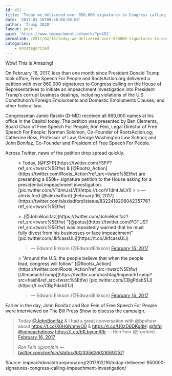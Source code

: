 ```yaml
---
id: 452
title: 'Today we delivered over 850,000 signatures to Congress calling for an impeachment investigation'
date: '2017-02-16T09:58:00-08:00'
author: 'Trump 2020'
layout: post
guid: 'https://www.impeachment.network/?p=452'
permalink: /2017/02/16/today-we-delivered-over-850000-signatures-to-congress-calling-for-an-impeachment-investigation/
categories:
    - Uncategorized
---
```


Wow! This is Amazing!

On February 16, 2017, less than one month since President Donald Trump took office, Free Speech For People and RootsAction.org delivered a petition with over 860,000 signatures to Congress calling on the House of Representatives to initiate an impeachment investigation into President Trump’s corrupt business dealings, including violations of the U.S. Constitution’s Foreign Emoluments and Domestic Emoluments Clauses, and other federal law.

Congressman Jamie Raskin (D-MD) received all 860,000 names at his office in the Capitol today. The petition was presented by Ben Clements, Board Chair of Free Speech For People; Ron Fein, Legal Director of Free Speech For People; Norman Solomon, Co-Founder of RootsAction.og; Catherine Ross, Professor of Law, George Washington Law School; and John Bonifaz, Co-Founder and President of Free Speech For People.

Across Twitter, news of the petition drop spread quickly.

<figure class="wp-block-embed is-type-rich is-provider-twitter wp-block-embed-twitter"><div class="wp-block-embed__wrapper">> Today, [@FSFP](https://twitter.com/FSFP?ref_src=twsrc%5Etfw) &amp; [@Roots\_Action](https://twitter.com/Roots_Action?ref_src=twsrc%5Etfw) are presenting a 850k+ signature petition to the House asking for a presidential impeachment investigation. [pic.twitter.com/V1dmtJsLVI](https://t.co/V1dmtJsLVI)
> 
> — alexis ford (@alexisdford) [February 16, 2017](https://twitter.com/alexisdford/status/832241820604235776?ref_src=twsrc%5Etfw)

<script async="" charset="utf-8" src="https://platform.twitter.com/widgets.js"></script></div></figure><figure class="wp-block-embed is-type-rich is-provider-twitter wp-block-embed-twitter"><div class="wp-block-embed__wrapper">> .[@JohnBonifaz](https://twitter.com/JohnBonifaz?ref_src=twsrc%5Etfw) "[@potus](https://twitter.com/POTUS?ref_src=twsrc%5Etfw) was repeatedly warned that he must fully divest from his businesses or face impeachment" [pic.twitter.com/JkfcassULi](https://t.co/JkfcassULi)
> 
> — Edward Erikson (@EdwardErikson) [February 16, 2017](https://twitter.com/EdwardErikson/status/832241652307783680?ref_src=twsrc%5Etfw)

<script async="" charset="utf-8" src="https://platform.twitter.com/widgets.js"></script></div></figure><figure class="wp-block-embed is-type-rich is-provider-twitter wp-block-embed-twitter"><div class="wp-block-embed__wrapper">> "Around the U.S. the people believe that when the people lead, congress will follow" [@Roots\_Action](https://twitter.com/Roots_Action?ref_src=twsrc%5Etfw) [\#ImpeachTrump](https://twitter.com/hashtag/ImpeachTrump?src=hash&ref_src=twsrc%5Etfw) [pic.twitter.com/CBgPdabS1J](https://t.co/CBgPdabS1J)
> 
> — Edward Erikson (@EdwardErikson) [February 16, 2017](https://twitter.com/EdwardErikson/status/832243162122944512?ref_src=twsrc%5Etfw)

<script async="" charset="utf-8" src="https://platform.twitter.com/widgets.js"></script></div></figure>Earlier in the day, John Bonifaz and Ron Fein of Free Speech For People were interviewed on The Bill Press Show to discuss the campaign.

> Today [@JohnBonifaz](https://twitter.com/JohnBonifaz?ref_src=twsrc%5Etfw) &amp; I had a great conversation with @bpshow about <https://t.co/X0H6NnmvO0> &amp; <https://t.co/U0zD6DKgdH>! [@fsfp](https://twitter.com/FSFP?ref_src=twsrc%5Etfw) [@impeachdtnow](https://twitter.com/impeachdtnow?ref_src=twsrc%5Etfw) <https://t.co/b1LbyumRRr> — Ron Fein (@ronfein) [February 16, 2017](https://twitter.com/ronfein/status/832335626028593152?ref_src=twsrc%5Etfw)
> 
> <cite>Ron Fein (@ronfein — [twitter.com/ronfein/status/832335626028593152](https://twitter.com/ronfein/status/832335626028593152))</cite>

Source: impeachdonaldtrumpnow.org/2017/02/16/today-delivered-850000-signatures-congress-calling-impeachment-investigation/
